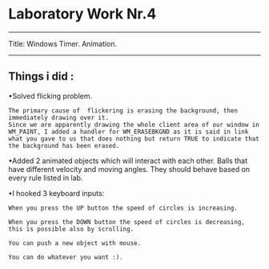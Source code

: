 Laboratory Work Nr.4
====================

-----
Title: Windows Timer. Animation.

-----
Things i did :
--------------------

•Solved flicking problem.

	The primary cause of  flickering is erasing the background, then immediately drawing over it. 
	Since we are apparently drawing the whole client area of our window in WM_PAINT, I added a handler for WM_ERASEBKGND as it is said in link what you gave to us that does nothing but return TRUE to indicate that the background has been erased.

•Added 2 animated objects which will interact with each other. Balls that have different velocity and moving angles. They should behave based on every rule listed in lab.


•I hooked 3 keyboard inputs:

	When you press the UP button the speed of circles is increasing.

	When you press the DOWN button the speed of circles is decreasing, this is possible also by scrolling.

	You can push a new object with mouse.
	
	You can do whatever you want :). 
